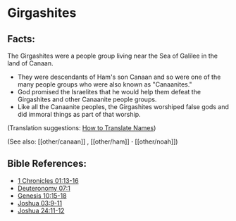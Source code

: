 # Girgashites #

## Facts: ##

The Girgashites were a people group living near the Sea of Galilee in the land of Canaan. 

* They were descendants of Ham's son Canaan and so were one of the many people groups who were also known as "Canaanites."
* God promised the Israelites that he would help them defeat the Girgashites and other Canaanite people groups.
* Like all the Canaanite peoples, the Girgashites worshiped false gods and did immoral things as part of that worship.

(Translation suggestions: [How to Translate Names](en/ta-vol1/translate/man/translate-names))

(See also: [[other/canaan]] , [[other/ham]] **·** [[other/noah]])

## Bible References: ##

* [1 Chronicles 01:13-16](en/tn/1ch/help/01/13)
* [Deuteronomy 07:1](en/tn/deu/help/07/01)
* [Genesis 10:15-18](en/tn/gen/help/10/15)
* [Joshua 03:9-11](en/tn/jos/help/03/09)
* [Joshua 24:11-12](en/tn/jos/help/24/11)